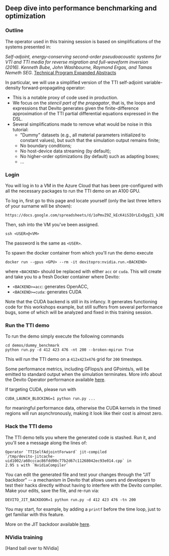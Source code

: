 ## Deep dive into performance benchmarking and optimization

### Outline

The operator used in this training session is based on simplifications of the
systems presented in:

_Self-adjoint, energy-conserving second-order pseudoacoustic systems for VTI
and TTI media for reverse migration and full-waveform inversion (2016). Kenneth
Bube, John Washbourne, Raymond Ergas, and Tamas Nemeth SEG_. [Technical Program
Expanded Abstracts](https://library.seg.org/doi/10.1190/segam2016-13878451.1)

In particular, we will use a simplified version of the TTI self-adjoint
variable-density forward-propagating operator:

* This is a notable proxy of code used in production.
* We focus on the *stencil part of the propagator*, that is, the loops and
  expressions that Devito generates given the finite-difference approximation
  of the TTI partial differential equations expressed in the DSL. 
* Several simplifications made to remove what would be noise in this tutorial:
  * "Dummy" datasets (e.g., all material parameters initialized to constant
    values), but such that the simulation output remains finite;
  * No boundary conditions;
  * No host-device data streaming (by default);
  * No higher-order optimizations (by default) such as adapting boxes;
  * ...


### Login

You will log in to a VM in the Azure Cloud that has been pre-configured with all
the necessary packages to run the TTI demo on an A100 GPU.

To log in, first go to this page and locate yourself (only the last three letters of
your surname will be shown):

```
https://docs.google.com/spreadsheets/d/1oPmvZ9Z_kEcK4iSIOrLExDggZ1_kJRDU3Oz8NObWvjY/edit#gid=0
```

Then, ssh into the VM you've been assigned.

```
ssh <USER>@<VM>
```

The password is the same as `<USER>`.

To spawn the docker container from which you'll run the demo execute

```
docker run --gpus <GPU> --rm -it devitopro:nvidia.run.<BACKEND>
```

where `<BACKEND>` should be replaced with either `acc` or `cuda`. This will create and take you
to a fresh Docker container where Devito:

* `<BACKEND>=acc`: generates OpenACC,
* `<BACKEND>=cuda`: generates CUDA

Note that the CUDA backend is still in its infancy. It generates functioning
code for this workshops example, but still suffers from several performance
bugs, some of which will be analyzed and fixed in this training session.


### Run the TTI demo

To run the demo simply execute the following commands

```
cd demos/dummy_benchmark
python run.py -d 412 423 476 -nt 200 --broken-mpirun True
```

This will run the TTI demo on a `412x423x476` grid for `200` timesteps.

Some performance metrics, including GFlops/s and GPoints/s, will be emitted to
standard output when the simulation terminates. More info about the Devito
Operator performance available
[here](https://github.com/devitocodes/devito/wiki/FAQ#is-there-a-way-to-get-the-performance-of-an-operator).

If targeting CUDA, please run with

```
CUDA_LAUNCH_BLOCKING=1 python run.py ...
```

for meaningful performance data, otherwise the CUDA kernels in the timed
regions will run asynchronously, making it look like their cost is almost zero.


### Hack the TTI demo

The TTI demo tells you where the generated code is stashed. Run it, and you'll
see a message along the lines of:

```
Operator `TTISelfAdjointForward` jit-compiled
`/tmp/devito-jitcache-uid1002/a60cccac86fdd90c77b2d67c11268042ec93e014.cpp` in
2.95 s with `NvidiaCompiler`
```

You can edit the generated file and test your changes through the "JIT
backdoor" -- a mechanism in Devito that allows users and developers to test
their hacks directly without having to interfere with the Devito compiler.
Make your edits, save the file, and re-run via:

```
DEVITO_JIT_BACKDOOR=1 python run.py -d 412 423 476 -tn 200
```

You may start, for example, by adding a `printf` before the time loop, just
to get familiar with this feature.

More on the JIT backdoor available
[here](https://github.com/devitocodes/devito/wiki/FAQ#can-i-manually-modify-the-c-code-generated-by-devito-and-test-these-modifications).


### NVidia training

[Hand ball over to NVidia]
